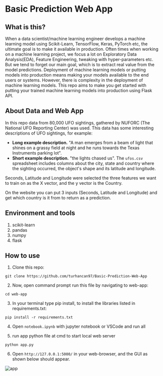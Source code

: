 # Basic Prediction Web App
## What is this?
When a data scientist/machine learning engineer develops a machine learning model using Scikit-Learn, TensorFlow, Keras, PyTorch etc, the ultimate goal is to make it available in production. Often times when working on a machine learning project, we focus a lot on Exploratory Data Analysis(EDA), Feature Engineering, tweaking with hyper-parameters etc. But we tend to forget our main goal, which is to extract real value from the model predictions.
Deployment of machine learning models or putting models into production means making your models available to the end users or systems. However, there is complexity in the deployment of machine learning models. This repo aims to make you get started with putting your trained machine learning models into production using Flask API.

## About Data and Web App
In this repo data from 80,000 UFO sightings, gathered by NUFORC (The National UFO Reporting Center) was used. This data has some interesting descriptions of UFO sightings, for example:

* **Long example description.** "A man emerges from a beam of light that shines on a grassy field at night and he runs towards the Texas Instruments parking lot".
* **Short example description.** "the lights chased us".
The `ufos.csv` spreadsheet includes columns about the city, state and country where the sighting occurred, the object's shape and its latitude and longitude.

Seconds, Latitude and Longitude were selected the three features we want to train on as the X vector, and the y vector is the Country. 

On the website you can put 3 inputs (Seconds, Latitude and Longitude) and get which country is it from to return as a prediction.
## Environment and tools
1. scikit-learn
2. pandas
3. numpy
4. flask

## How to use

1. Clone this repo:

`git clone https://github.com/turhancan97/Basic-Prediction-Web-App`

2. Now, open command prompt run this file by navigating to web-app:

`cd web-app`

3. In your terminal type pip install, to install the libraries listed in requirements.txt:

`pip install -r requirements.txt`

4. Open `notebook.ipynb` with jupyter notebook or VSCode and run all

5. run app python file at cmd to start local web server 

`python app.py`

6. Open `http://127.0.0.1:5000/` in your web-browser, and the GUI as shown below should appear.

![app](https://user-images.githubusercontent.com/22428774/141831612-0a413b65-f279-4a1f-acd2-26e73439aa44.PNG)
